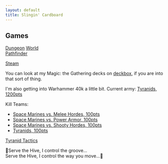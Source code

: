 ```yaml
---
layout: default
title: Slingin' Cardboard
---
```


## Games  

[Dungeon](http://www.dungeon-world.com/) [World](https://www.dungeonworldsrd.com/)  
[Pathfinder](https://www.d20pfsrd.com/)  

[Steam](https://steamcommunity.com/id/timburr2/)  

You can look at my Magic: the Gathering decks on [deckbox](https://deckbox.org/users/timburr), if you are into that sort of thing.  

I'm also getting into Warhammer 40k a little bit. Current army: [Tyranids, 1200pts](40kArmies/Tyranids_1200.html)   

Kill Teams:  
* [Space Marines vs. Melee Hordes, 100pts](40kArmies/SpaceMarinesKT_MeleeHorde.html)  
* [Space Marines vs. Power Armor, 100pts](40kArmies/SpaceMarinesKT_PowerArmor.html)  
* [Space Marines vs. Shooty Hordes, 100pts](40kArmies/SpaceMarinesKT_ShootyHorde.html)  
* [Tyranids, 100pts](40kArmies/TyranidsKT.html)   

[Tyranid Tactics](40kArmies/tyranids_tactics.html)  

&#127925;Serve the Hive, I control the groove...  
Serve the Hive, I control the way you move...&#127925;  